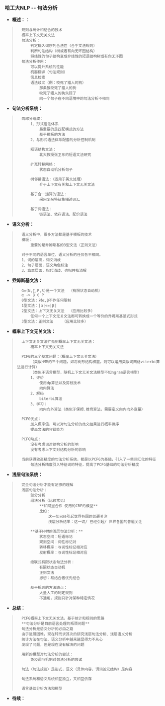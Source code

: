 ### 哈工大NLP -- 句法分析
- **概述：**：
>       规则与统计相结合的技术
>       概率上下文无关文法
>       句法分析：
>           判定输入词序列合法性（合乎文法规则）
>           判断句法结构（树或者有向无环图结构）
>           将线性的句子结构变成非线性的短语结构树或有向无环图
>       句法分析作用：
>           可以提升系统的性能
>           机器翻译（句法规则）
>           信息检索
>           语法歧义（例：咬死了猎人的狗）
>               那条狼咬死了猎人的狗
>               咬死了猎人的狗失踪了
>               同一个句子在不同语境中的句法分析不相同
>
>

- **句法分析系统：**
>       两部分组成：
>           1、形式语法体系
>               最重要的是匹配模式的方法
>               基于模板的方法
>           2、与形式语法体系配套的分析控制机制
>
>           短语结构文法：
>               北大教授张卫东的短语文法研究
>
>           扩充转移网络：
>               状态自动机分析句子
>
>           树邻接语法：（适用于英文处理）
>               介于上下文有关和上下文无关文法
>
>           基于合一运算的语法：
>               采用复杂特征集描述词汇
>
>           基于词语法：
>               链语法、依存语法、配价语法
>
>
>
>
>
>

- **语义分析：**
>       语义分析中，很多方法都是基于模板的技术
>       模板：
>           重要的是乔姆斯基的3型文法（正则文法）
>
>       对于不同的语言单位，语义分析的任务各不相同。
>       1、词的层面，词义消歧
>       2、句子层面，语义角色标注
>       3、篇章层面，指代消歧，也指共指消解
>
>
>
>
>
>
>
>
>
>
>


- **乔姆斯基文法：**
>       G=(N,∑,P,S)是一个文法  （有限状态自动机）
>       α -> β ∈ P
>       0型文法：对α,β不作任何限制
>       1型文法：|α|<=|β|
>       2型文法：上下文无关文法  （应用比较多）
>           任何一个上下文无关文法都可转换成一个等价的乔姆斯基范式形式
>       3型文法：正则文法    （应用比较多）
>

- **概率上下文无关文法：**
>       上下文无关文法扩充到概率上下文无关文法：
>           概率上下文无关文法
>
>       PCFG的三个基本问题：（概率上下文无关文法）
>           （类似HMM的三个问题，如将树形结构横置，则可以运用类似词网格viterbi算法进行计算）
>           （类似于语言模型，随机上下文无关文法模型不如ngram语言模型）
>           1、评价
>               使用dp算法以及剪枝技术
>               向内算法
>           2、解码
>               biterbi算法
>           3、学习：
>               向内向外算法（类似于保姆.维奇算法，需要定义向内向外变量）
>
>       PCFG优点：
>           加入概率值，可以对句法分析的歧义结果进行概率排序
>           提高文法的容错能力
>
>       PCFG缺点：
>           没有考虑词对结构分析的影响
>           没有考虑上下文对结构分析的影响
>
>       当前获得较高精度的句法分析系统，都是以PCFG为基础，引入了一些词汇化的特征
>           句法分析精度引入特征词的特征，提高了PCFG基础的句法分析精度
>
>

- **浅层句法系统：**
>       完全句法分析才能有足够的理解
>       浅层句法分析：
>           部分分析
>           组块分析（比较常见）
>               **和阿里合作 使用的CRF的模型**
>               比如：
>                   这一切已经引起世界各国的普遍关注
>                   浅层分析结果：这一切/ 已经引起/ 世界各国的普遍关注
>
>           **基于HMM的浅层句法分析：**
>               状态空间：短语标记
>               观测空间：词性标记对
>               转移概率：与词性标记相对应
>               发射概率：与词性标记相对应
>
>           级联式有限状态句法分析：
>               有限状态自动机
>               正则文法
>               思想：易结合者优先结合
>
>           基于规则的方法缺点：
>               大量人工的制定规则
>               不通用，规则只针对某种特定情况
>

- **总结：**
>       PCFG概率上下文无关文法，基于统计和规则的思路
>       **句法分析是目前语言处理的瓶颈问题**
>       句法分析是语义分析的必由之路
>       由于进展困难，现在转而求其次的研究浅层句法分析、浅层语义分析
>       统计方法在句法、语义分析中越来越显得力不从心
>       发现了问题，但是现在没有解决的问题
>
>       用新的模型对句法分析的尝试：
>           免疫调节机制对句法分析的尝试
>
>       句法（句法规则）是形式，语义（具体内容，谓词论元结构）是内容
>
>       句法系统和语义系统相互独立，又相互依存
>
>       语言基础分析方法和模型
>
>

- **待续：**
>
>
>
>
>
>
>
>
>
>

